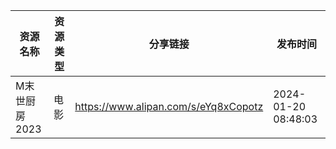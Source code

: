 | 资源名称      | 资源类型 | 分享链接                                 | 发布时间                |
| --------- | ---- | ------------------------------------ | ------------------- |
| M末世厨房2023 | 电影   | https://www.alipan.com/s/eYq8xCopotz | 2024-01-20 08:48:03 |
